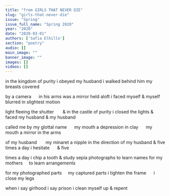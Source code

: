 ```yaml
---
title: "from GIRLS THAT NEVER DIE"
slug: "girls-that-never-die"
issue: "Spring"
issue_full_name: "Spring 2020"
year: "2020"
date: "2020-03-01"
authors: ['Safia Elhillo']
section: "poetry"
audio: []
main_image: ""
banner_image: ""
images: []
videos: []
---
```



in the kingdom of purity i obeyed my husband
i walked behind him my breasts covered

by a camera &nbsp;&nbsp;&nbsp;&nbsp; in his arms was a mirror held aloft
i faced myself & myself blurred in slightest motion

light fleeing the shutter &nbsp;&nbsp;&nbsp;&nbsp;&nbsp; & in the castle of purity
i closed the lights & faced my husband & my husband

called me by my glottal name &nbsp;&nbsp;&nbsp;&nbsp; my mouth
a depression in clay &nbsp;&nbsp;&nbsp;&nbsp; my mouth a mirror in the arms

of my husband &nbsp;&nbsp;&nbsp;&nbsp;&nbsp; my minaret a nipple in the direction
of my husband & five times a day i hesitate &nbsp;&nbsp;&nbsp;&nbsp; & five

times a day i chip a tooth & study sepia photographs
to learn names for my mothers &nbsp;&nbsp;&nbsp; to learn arrangements

for my photographed parts &nbsp;&nbsp;&nbsp; my captured parts
i tighten the frame &nbsp;&nbsp;&nbsp;&nbsp; i close my legs

when i say girlhood i say prison
i clean myself up & repent

